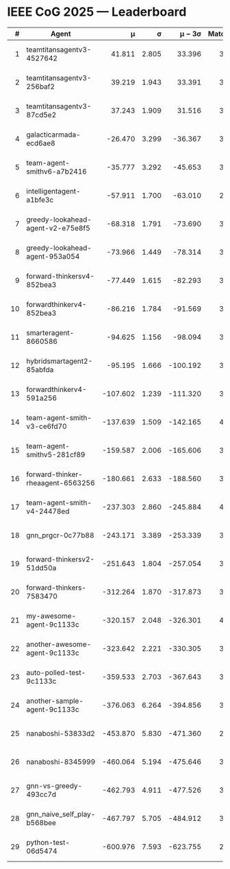 # IEEE CoG 2025 — Leaderboard

| # | Agent | μ | σ | μ − 3σ | Matches | Updated |
|---:|---|---:|---:|---:|---:|---|
| 1 | teamtitansagentv3-4527642 | 41.811 | 2.805 | 33.396 | 3840 | 2025-08-18 16:59 |
| 2 | teamtitansagentv3-256baf2 | 39.219 | 1.943 | 33.391 | 3972 | 2025-08-18 16:59 |
| 3 | teamtitansagentv3-87cd5e2 | 37.243 | 1.909 | 31.516 | 3612 | 2025-08-18 16:59 |
| 4 | galacticarmada-ecd6ae8 | -26.470 | 3.299 | -36.367 | 3880 | 2025-08-18 16:59 |
| 5 | team-agent-smithv6-a7b2416 | -35.777 | 3.292 | -45.653 | 3800 | 2025-08-18 16:59 |
| 6 | intelligentagent-a1bfe3c | -57.911 | 1.700 | -63.010 | 2912 | 2025-08-18 16:59 |
| 7 | greedy-lookahead-agent-v2-e75e8f5 | -68.318 | 1.791 | -73.690 | 3756 | 2025-08-18 16:59 |
| 8 | greedy-lookahead-agent-953a054 | -73.966 | 1.449 | -78.314 | 3576 | 2025-08-18 16:59 |
| 9 | forward-thinkersv4-852bea3 | -77.449 | 1.615 | -82.293 | 3019 | 2025-08-18 16:59 |
| 10 | forwardthinkerv4-852bea3 | -86.216 | 1.784 | -91.569 | 3120 | 2025-08-18 16:59 |
| 11 | smarteragent-8660586 | -94.625 | 1.156 | -98.094 | 3321 | 2025-08-18 16:59 |
| 12 | hybridsmartagent2-85abfda | -95.195 | 1.666 | -100.192 | 3589 | 2025-08-18 16:59 |
| 13 | forwardthinkerv4-591a256 | -107.602 | 1.239 | -111.320 | 3409 | 2025-08-18 16:59 |
| 14 | team-agent-smith-v3-ce6fd70 | -137.639 | 1.509 | -142.165 | 4152 | 2025-08-18 16:59 |
| 15 | team-agent-smithv5-281cf89 | -159.587 | 2.006 | -165.606 | 3900 | 2025-08-18 16:59 |
| 16 | forward-thinker-rheaagent-6563256 | -180.661 | 2.633 | -188.560 | 3502 | 2025-08-18 16:59 |
| 17 | team-agent-smith-v4-24478ed | -237.303 | 2.860 | -245.884 | 4112 | 2025-08-18 16:59 |
| 18 | gnn_prgcr-0c77b88 | -243.171 | 3.389 | -253.339 | 3630 | 2025-08-18 16:59 |
| 19 | forward-thinkersv2-51dd50a | -251.643 | 1.804 | -257.054 | 3722 | 2025-08-18 16:59 |
| 20 | forward-thinkers-7583470 | -312.264 | 1.870 | -317.873 | 3320 | 2025-08-18 16:59 |
| 21 | my-awesome-agent-9c1133c | -320.157 | 2.048 | -326.301 | 4040 | 2025-08-18 16:59 |
| 22 | another-awesome-agent-9c1133c | -323.642 | 2.221 | -330.305 | 3980 | 2025-08-18 16:59 |
| 23 | auto-polled-test-9c1133c | -359.533 | 2.703 | -367.643 | 3120 | 2025-08-18 16:59 |
| 24 | another-sample-agent-9c1133c | -376.063 | 6.264 | -394.856 | 3500 | 2025-08-18 16:59 |
| 25 | nanaboshi-53833d2 | -453.870 | 5.830 | -471.360 | 2840 | 2025-08-18 16:59 |
| 26 | nanaboshi-8345999 | -460.064 | 5.194 | -475.646 | 3220 | 2025-08-18 16:59 |
| 27 | gnn-vs-greedy-493cc7d | -462.793 | 4.911 | -477.526 | 3040 | 2025-08-18 16:59 |
| 28 | gnn_naive_self_play-b568bee | -467.797 | 5.705 | -484.912 | 3280 | 2025-08-18 16:59 |
| 29 | python-test-06d5474 | -600.976 | 7.593 | -623.755 | 2990 | 2025-08-18 16:59 |
